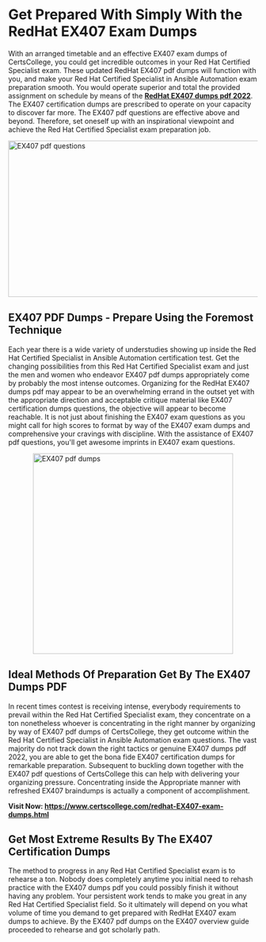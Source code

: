 <h1><strong>Get Prepared With Simply With the RedHat EX407 Exam Dumps&nbsp;</strong></h1>
<p><span style="font-weight: 400;">With an arranged timetable and an effective  EX407 exam dumps of CertsCollege, you could get incredible outcomes in your Red Hat Certified Specialist exam. These updated RedHat EX407 pdf dumps will function with you, and make your Red Hat Certified Specialist in Ansible Automation exam preparation smooth. You would operate superior and total the provided assignment on schedule by means of the <strong><a href="https://www.certscollege.com/redhat-EX407-exam-dumps.html">RedHat EX407 dumps pdf 2022</a></strong>. The EX407 certification dumps are prescribed to operate on your capacity to discover far more. The  EX407 pdf questions are effective above and beyond. Therefore, set oneself up with an inspirational viewpoint and achieve the Red Hat Certified Specialist exam preparation job.&nbsp;</span></p>
<p><span style="font-weight: 400;"><img style="display: block; margin-left: auto; margin-right: auto;" src="https://i.ibb.co/CPDK3ps/Yellow-and-Blue-Initiative-Blog-Banner.png" alt="EX407 pdf questions" width="559" height="315" /></span></p>
<h2><strong>EX407 PDF Dumps - Prepare Using the Foremost Technique</strong></h2>
<p><span style="font-weight: 400;">Each year there is a wide variety of understudies showing up inside the Red Hat Certified Specialist in Ansible Automation certification test. Get the changing possibilities from this Red Hat Certified Specialist exam and just the men and women who endeavor EX407 pdf dumps appropriately come by probably the most intense outcomes. Organizing for the RedHat EX407 dumps pdf may appear to be an overwhelming errand in the outset yet with the appropriate direction and acceptable critique material like EX407 certification dumps questions, the objective will appear to become reachable. It is not just about finishing the EX407 exam questions as you might call for high scores to format by way of the EX407 exam dumps and comprehensive your cravings with discipline. With the assistance of EX407 pdf questions, you'll get awesome imprints in EX407 exam questions.</span></p>
<p><span style="font-weight: 400;"><a href="https://tinyurl.com/y4dlkwux"><img style="display: block; margin-left: auto; margin-right: auto;" src="https://i.ibb.co/9tMrhdY/Teacher-Appreciation-Invitation.png" alt="EX407 pdf dumps " width="404" height="404" /></a></span></p>
<h2><strong>Ideal Methods Of Preparation Get By The EX407 Dumps PDF</strong></h2>
<p><span style="font-weight: 400;">In recent times contest is receiving intense, everybody requirements to prevail within the Red Hat Certified Specialist exam, they concentrate on a ton nonetheless whoever is concentrating in the right manner by organizing by way of EX407 pdf dumps of CertsCollege, they get outcome within the Red Hat Certified Specialist in Ansible Automation exam questions. The vast majority do not track down the right tactics or genuine EX407 dumps pdf 2022, you are able to get the bona fide EX407 certification dumps for remarkable preparation. Subsequent to buckling down together with the  EX407 pdf questions of CertsCollege this can help with delivering your organizing pressure. Concentrating inside the Appropriate manner with refreshed EX407 braindumps is actually a component of accomplishment.</span></p>
<p><span style="font-weight: 400;"><strong>Visit Now: <a href="https://www.certscollege.com/redhat-EX407-exam-dumps.html">https://www.certscollege.com/redhat-EX407-exam-dumps.html</a></strong></span></p>
<h2><strong>Get Most Extreme Results By The EX407 Certification Dumps</strong></h2>
<p><span style="font-weight: 400;">The method to progress in any Red Hat Certified Specialist exam is to rehearse a ton. Nobody does completely anytime you initial need to rehash practice with the EX407 dumps pdf you could possibly finish it without having any problem. Your persistent work tends to make you great in any Red Hat Certified Specialist field. So it ultimately will depend on you what volume of time you demand to get prepared with RedHat EX407 exam dumps to achieve. By the EX407 pdf dumps on the EX407 overview guide proceeded to rehearse and got scholarly path.</span></p>
